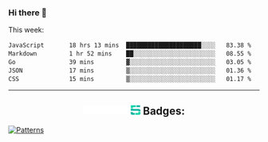 ### Hi there 👋

This week:
<!--START_SECTION:waka-->

```txt
JavaScript       18 hrs 13 mins  █████████████████████░░░░   83.38 %
Markdown         1 hr 52 mins    ██░░░░░░░░░░░░░░░░░░░░░░░   08.55 %
Go               39 mins         ▓░░░░░░░░░░░░░░░░░░░░░░░░   03.05 %
JSON             17 mins         ▒░░░░░░░░░░░░░░░░░░░░░░░░   01.36 %
CSS              15 mins         ▒░░░░░░░░░░░░░░░░░░░░░░░░   01.17 %
```

<!--END_SECTION:waka-->

---

<h2 style="text-align:center; font-weight: bold;" align="center"><img src="https://github.com/layer5io/layer5/blob/master/.github/assets/images/layer5/layer5-light-no-trim.svg" width="115px"> Badges: </h2>

<a href= "https://meshery.layer5.io/user/04079145-d65d-4d0f-a40e-533d358bea83?tab=badges"><img height="224px" src = "https://badges.layer5.io/assets/badges/patterns/patterns.png" alt = "Patterns" /></a>
